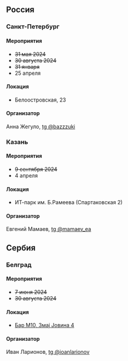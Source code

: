 ## Россия

### Санкт-Петербург

#### Мероприятия
- ~~31 мая 2024~~
- ~~30 августа 2024~~
- ~~31 января~~
- 25 апреля

#### Локация
- Белоостровская, 23

#### Организатор
Анна Жегуло, [tg @bazzzuki](https://t.me/bazzzuki)

### Казань

#### Мероприятия
- ~~9 сентября 2024~~
- 4 апреля

#### Локация
- ИТ-парк им. Б.Рамеева (Спартаковская 2)

#### Организатор
Евгений Мамаев, [tg @mamaev_ea](https://t.me/mamaev_ea)

## Сербия

### Белград

#### Мероприятия
- ~~7 июня 2024~~
-  ~~30 августа 2024~~

#### Локация
- [Бар М10, Змај Јовина 4](https://www.google.com/maps/place/M10+Bar/data=!4m7!3m6!1s0x475a7b036197d06d:0xeb43a3af7f2a87a4!8m2!3d44.8166679!4d20.457092!16s%2Fg%2F11v61myqjr!19sChIJbdCXYQN7WkcRpIcqf6-jQ-s?authuser=0&hl=ru&rclk=1)

#### Организатор
Иван Ларионов, [tg @ioanlarionov](https://t.me/ioanlarionov)


